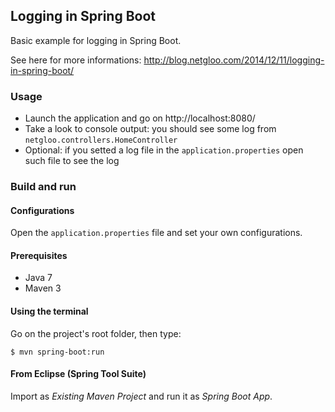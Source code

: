 ## Logging in Spring Boot

Basic example for logging in Spring Boot.

See here for more informations: http://blog.netgloo.com/2014/12/11/logging-in-spring-boot/

### Usage

- Launch the application and go on http://localhost:8080/
- Take a look to console output: you should see some log from 
  `netgloo.controllers.HomeController`
- Optional: if you setted a log file in the `application.properties` open such
  file to see the log

### Build and run

#### Configurations

Open the `application.properties` file and set your own configurations.

#### Prerequisites

- Java 7
- Maven 3

#### Using the terminal

Go on the project's root folder, then type:

    $ mvn spring-boot:run

#### From Eclipse (Spring Tool Suite)

Import as *Existing Maven Project* and run it as *Spring Boot App*.

